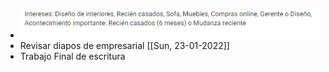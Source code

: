 - ![image.png](../assets/image_1642687170280_0.png)
- Revisar diapos de empresarial [[Sun, 23-01-2022]]
- Trabajo Final de escritura